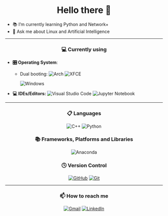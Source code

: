 # <center> Hello there :wave: </center>

<!--
**Farzan-Alimadadi/Farzan-Alimadadi** is a ✨ _special_ ✨ repository because its `README.md` (this file) appears on your GitHub profile.

Here are some ideas to get you started:

- 🔭 I’m currently working on ...
- 🌱 I’m currently learning ...
- 👯 🤝 I’m looking to collaborate on ...
- 🤔 I’m looking for help with ...
- 💬 Ask me about ...
- 📫 How to reach me: ...
- 😄 Pronouns: ...
- ⚡ Fun fact: ...
-->

- :books: I’m currently learning Python and Network+
- 💬 Ask me about Linux and Artificial Intelligence

---

### <center> :computer: Currently using </center>

- **🎛️ Operating System**:
  - Dual booting:
    ![Arch](https://img.shields.io/badge/Arch%20Linux-1793D1?logo=arch-linux&logoColor=fff&style=for-the-badge) ![XFCE](https://img.shields.io/badge/XFCE-%232284F2.svg?style=for-the-badge&logo=xfce&logoColor=white)

    ![Windows](https://img.shields.io/badge/Windows-0078D6?style=for-the-badge&logo=windows&logoColor=white)

- **💻 IDEs/Editors:**
    ![Visual Studio Code](https://img.shields.io/badge/Visual%20Studio%20Code-0078d7.svg?style=for-the-badge&logo=visual-studio-code&logoColor=white) ![Jupyter Notebook](https://img.shields.io/badge/jupyter-%23FA0F00.svg?style=for-the-badge&logo=jupyter&logoColor=white)

---

### <center> 📋 Languages </center>

<center>

![C++](https://img.shields.io/badge/c++-%2300599C.svg?style=for-the-badge&logo=c%2B%2B&logoColor=white) ![Python](https://img.shields.io/badge/python-3670A0?style=for-the-badge&logo=python&logoColor=ffdd54)

</center>

### <center> 📚 Frameworks, Platforms and Libraries </center>

<center>

![Anaconda](https://img.shields.io/badge/Anaconda-%2344A833.svg?style=for-the-badge&logo=anaconda&logoColor=white)

</center>

### <center> 🕓 Version Control </center>

<center>

[![GitHub](https://img.shields.io/badge/github-%23121011.svg?style=for-the-badge&logo=github&logoColor=white)](https://github.com/Farzan-Alimadadi/) [![Git](https://img.shields.io/badge/git-%23F05033.svg?style=for-the-badge&logo=git&logoColor=white)](https://git-scm.com/)

</center>

---

### <center> 📫 How to reach me </center>

<center>

[![Gmail](https://img.shields.io/badge/Gmail-D14836?style=for-the-badge&logo=gmail&logoColor=white)](mailto:farzanalimadadi.1999@gmail.com) [![LinkedIn](https://img.shields.io/badge/linkedin-%230077B5.svg?style=for-the-badge&logo=linkedin&logoColor=white)](https://www.linkedin.com/in/farzan-alimadadi/)

</center>
